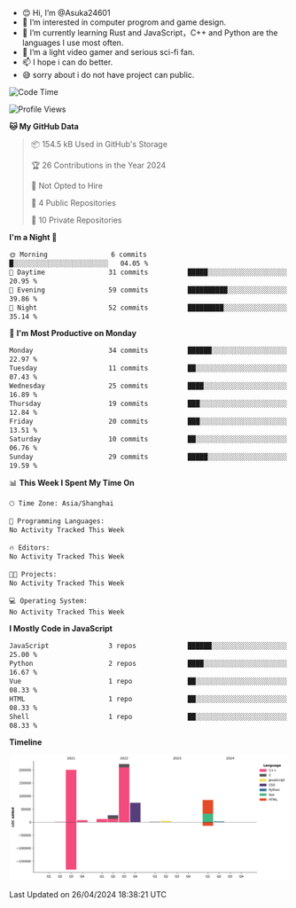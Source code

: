 - 😊 Hi, I’m @Asuka24601
- 👀 I’m interested in computer progrom and game design.
- 🌱 I’m currently learning Rust and JavaScript，C++ and Python are the languages I use most often.
- 💞️ I’m a light video gamer and serious sci-fi fan.
- 📫 I hope i can do better.
- 😅 sorry about i do not have project can public.

<!--START_SECTION:waka-->
![Code Time](http://img.shields.io/badge/Code%20Time-649%20hrs%2044%20mins-blue)

![Profile Views](http://img.shields.io/badge/Profile%20Views-0-blue)

**🐱 My GitHub Data** 

> 📦 154.5 kB Used in GitHub's Storage 
 > 
> 🏆 26 Contributions in the Year 2024
 > 
> 🚫 Not Opted to Hire
 > 
> 📜 4 Public Repositories 
 > 
> 🔑 10 Private Repositories 
 > 
**I'm a Night 🦉** 

```text
🌞 Morning                6 commits           █░░░░░░░░░░░░░░░░░░░░░░░░   04.05 % 
🌆 Daytime                31 commits          █████░░░░░░░░░░░░░░░░░░░░   20.95 % 
🌃 Evening                59 commits          ██████████░░░░░░░░░░░░░░░   39.86 % 
🌙 Night                  52 commits          █████████░░░░░░░░░░░░░░░░   35.14 % 
```
📅 **I'm Most Productive on Monday** 

```text
Monday                   34 commits          ██████░░░░░░░░░░░░░░░░░░░   22.97 % 
Tuesday                  11 commits          ██░░░░░░░░░░░░░░░░░░░░░░░   07.43 % 
Wednesday                25 commits          ████░░░░░░░░░░░░░░░░░░░░░   16.89 % 
Thursday                 19 commits          ███░░░░░░░░░░░░░░░░░░░░░░   12.84 % 
Friday                   20 commits          ███░░░░░░░░░░░░░░░░░░░░░░   13.51 % 
Saturday                 10 commits          ██░░░░░░░░░░░░░░░░░░░░░░░   06.76 % 
Sunday                   29 commits          █████░░░░░░░░░░░░░░░░░░░░   19.59 % 
```


📊 **This Week I Spent My Time On** 

```text
🕑︎ Time Zone: Asia/Shanghai

💬 Programming Languages: 
No Activity Tracked This Week

🔥 Editors: 
No Activity Tracked This Week

🐱‍💻 Projects: 
No Activity Tracked This Week

💻 Operating System: 
No Activity Tracked This Week
```

**I Mostly Code in JavaScript** 

```text
JavaScript               3 repos             ██████░░░░░░░░░░░░░░░░░░░   25.00 % 
Python                   2 repos             ████░░░░░░░░░░░░░░░░░░░░░   16.67 % 
Vue                      1 repo              ██░░░░░░░░░░░░░░░░░░░░░░░   08.33 % 
HTML                     1 repo              ██░░░░░░░░░░░░░░░░░░░░░░░   08.33 % 
Shell                    1 repo              ██░░░░░░░░░░░░░░░░░░░░░░░   08.33 % 
```



**Timeline**

![Lines of Code chart](https://raw.githubusercontent.com/Asuka24601/Asuka24601/main/assets/bar_graph.png)


 Last Updated on 26/04/2024 18:38:21 UTC
<!--END_SECTION:waka-->
